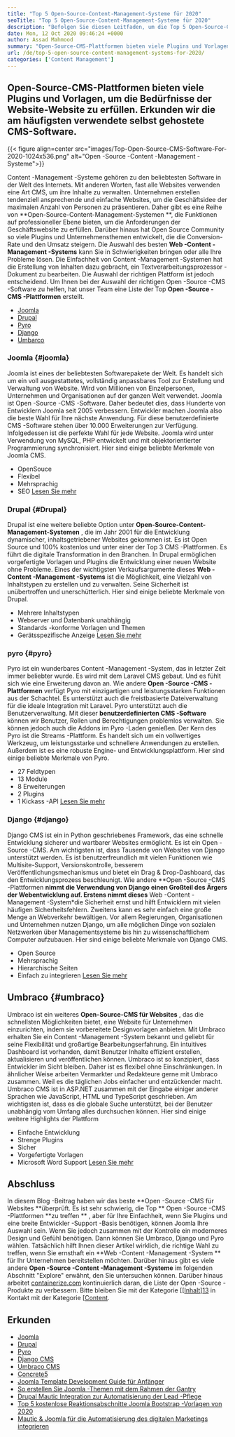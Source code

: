 ```yaml
---
title: "Top 5 Open-Source-Content-Management-Systeme für 2020" 
seoTitle: "Top 5 Open-Source-Content-Management-Systeme für 2020" 
description: "Befolgen Sie diesen Leitfaden, um die Top 5 Open-Source-Content-Management-Systeme zu erhalten, mit denen Webinhalte mit vollständiger Kontrolle und Transparenz verwaltet werden." 
date: Mon, 12 Oct 2020 09:46:24 +0000
author: Assad Mahmood
summary: "Open-Source-CMS-Plattformen bieten viele Plugins und Vorlagen, um die Anforderungen der Geschäftswebsite zu erfüllen. Erkunden wir die am häufigsten verwendete selbst gehostete CMS-Software." 
url: /de/top-5-open-source-content-management-systems-for-2020/
categories: ['Content Management']
---
```


## Open-Source-CMS-Plattformen bieten viele Plugins und Vorlagen, um die Bedürfnisse der Website-Website zu erfüllen. Erkunden wir die am häufigsten verwendete selbst gehostete CMS-Software.

{{< figure align=center src="images/Top-Open-Source-CMS-Software-For-2020-1024x536.png" alt="Open -Source -Content -Management -Systeme">}}

Content -Management -Systeme gehören zu den beliebtesten Software in der Welt des Internets. Mit anderen Worten, fast alle Websites verwenden eine Art CMS, um ihre Inhalte zu verwalten. Unternehmen erstellen tendenziell ansprechende und einfache Websites, um die Geschäftsidee der maximalen Anzahl von Personen zu präsentieren. Daher gibt es eine Reihe von **Open-Source-Content-Management-Systemen **, die Funktionen auf professioneller Ebene bieten, um die Anforderungen der Geschäftswebsite zu erfüllen. Darüber hinaus hat Open Source Community so viele Plugins und Unternehmensthemen entwickelt, die die Conversion-Rate und den Umsatz steigern. Die Auswahl des besten  **Web -Content -Management -Systems**   kann Sie in Schwierigkeiten bringen oder alle Ihre Probleme lösen.
Die Einfachheit von Content -Management -Systemen hat die Erstellung von Inhalten dazu gebracht, ein Textverarbeitungsprozessor -Dokument zu bearbeiten. Die Auswahl der richtigen Plattform ist jedoch entscheidend. Um Ihnen bei der Auswahl der richtigen Open -Source -CMS -Software zu helfen, hat unser Team eine Liste der Top **Open -Source -CMS -Plattformen**  erstellt.
  * [Joomla][1]
  * [Drupal][2]
  * [Pyro][3]
  * [Django][4]
  * [Umbarco][5]

### Joomla   {#joomla}
Joomla ist eines der beliebtesten Softwarepakete der Welt. Es handelt sich um ein voll ausgestattetes, vollständig anpassbares Tool zur Erstellung und Verwaltung von Website. Wird von Millionen von Einzelpersonen, Unternehmen und Organisationen auf der ganzen Welt verwendet.
Joomla ist Open -Source -CMS -Software. Daher bedeutet dies, dass Hunderte von Entwicklern Joomla seit 2005 verbessern. Entwickler machen Joomla also die beste Wahl für Ihre nächste Anwendung. Für diese benutzerdefinierte CMS -Software stehen über 10.000 Erweiterungen zur Verfügung. Infolgedessen ist die perfekte Wahl für jede Website. Joomla wird unter Verwendung von MySQL, PHP entwickelt und mit objektorientierter Programmierung synchronisiert.
Hier sind einige beliebte Merkmale von Joomla CMS.
  * OpenSouce
  * Flexibel
  * Mehrsprachig
  * SEO
    [Lesen Sie mehr][6]

### **Drupal**    {#Drupal}
Drupal ist eine weitere beliebte Option unter **Open-Source-Content-Management-Systemen** , die im Jahr 2001 für die Entwicklung dynamischer, inhaltsgetriebener Websites gekommen ist. Es ist Open Source und 100% kostenlos und unter einer der Top 3 CMS -Plattformen. Es führt die digitale Transformation in den Branchen.
In Drupal ermöglichen vorgefertigte Vorlagen und Plugins die Entwicklung einer neuen Website ohne Probleme. Eines der wichtigsten Verkaufsargumente dieses **Web -Content -Management -Systems**  ist die Möglichkeit, eine Vielzahl von Inhaltstypen zu erstellen und zu verwalten. Seine Sicherheit ist unübertroffen und unerschütterlich.
Hier sind einige beliebte Merkmale von Drupal.
  * Mehrere Inhaltstypen
  * Webserver und Datenbank unabhängig
  * Standards -konforme Vorlagen und Themen
  * Gerätsspezifische Anzeige
    [Lesen Sie mehr][7]

### **pyro**    {#pyro}
Pyro ist ein wunderbares Content -Management -System, das in letzter Zeit immer beliebter wurde. Es wird mit dem Laravel CMS gebaut. Und es fühlt sich wie eine Erweiterung davon an. Wie andere **Open -Source -CMS -Plattformen**  verfügt Pyro mit einzigartigen und leistungsstarken Funktionen aus der Schachtel. Es unterstützt auch die freistbasierte Dateiverwaltung für die ideale Integration mit Laravel.
Pyro unterstützt auch die Benutzerverwaltung. Mit dieser **benutzerdefinierten CMS -Software**  können wir Benutzer, Rollen und Berechtigungen problemlos verwalten. Sie können jedoch auch die Addons im Pyro -Laden genießen.
Der Kern des Pyro ist die Streams -Plattform. Es handelt sich um ein vollwertiges Werkzeug, um leistungsstarke und schnellere Anwendungen zu erstellen. Außerdem ist es eine robuste Engine- und Entwicklungsplattform.
Hier sind einige beliebte Merkmale von Pyro.
  * 27 Feldtypen
  * 13 Module
  * 8 Erweiterungen
  * 2 Plugins
  * 1 Kickass -API
    [Lesen Sie mehr][8]

### **Django**    {#django}
Django CMS ist ein in Python geschriebenes Framework, das eine schnelle Entwicklung sicherer und wartbarer Websites ermöglicht. Es ist ein Open -Source -CMS. Am wichtigsten ist, dass Tausende von Websites von Django unterstützt werden. Es ist benutzerfreundlich mit vielen Funktionen wie Multisite-Support, Versionskontrolle, besserem Veröffentlichungsmechanismus und bietet ein Drag & Drop-Dashboard, das den Entwicklungsprozess beschleunigt.
Wie andere **Open -Source -CMS -Plattformen  **nimmt die Verwendung von Django einen Großteil des Ärgers der Webentwicklung auf. Erstens nimmt dieses**   Web -Content -Management -System*die Sicherheit ernst und hilft Entwicklern mit vielen häufigen Sicherheitsfehlern. Zweitens kann es sehr einfach eine große Menge an Webverkehr bewältigen. Vor allem Regierungen, Organisationen und Unternehmen nutzen Django, um alle möglichen Dinge von sozialen Netzwerken über Managementsysteme bis hin zu wissenschaftlichem Computer aufzubauen.
Hier sind einige beliebte Merkmale von Django CMS.
  * Open Source
  * Mehrsprachig
  * Hierarchische Seiten
  * Einfach zu integrieren
    [Lesen Sie mehr][9]

## **Umbraco**    {#umbraco}
Umbraco ist ein weiteres **Open-Source-CMS für Websites** , das die schnellsten Möglichkeiten bietet, eine Website für Unternehmen einzurichten, indem sie vorbereitete Designvorlagen anbieten. Mit Umbraco erhalten Sie ein Content -Management -System bekannt und geliebt für seine Flexibilität und großartige Bearbeitungserfahrung. Ein intuitives Dashboard ist vorhanden, damit Benutzer Inhalte effizient erstellen, aktualisieren und veröffentlichen können.
Umbraco ist so konzipiert, dass Entwickler im Sicht bleiben. Daher ist es flexibel ohne Einschränkungen. In ähnlicher Weise arbeiten Vermarkter und Redakteure gerne mit Umbraco zusammen. Weil es die täglichen Jobs einfacher und entzückender macht.
Umbraco CMS ist in ASP.NET zusammen mit der Eingabe einiger anderer Sprachen wie JavaScript, HTML und TypeScript geschrieben. Am wichtigsten ist, dass es die globale Suche unterstützt, bei der Benutzer unabhängig vom Umfang alles durchsuchen können.
Hier sind einige weitere Highlights der Plattform
  * Einfache Entwicklung
  * Strenge Plugins
  * Sicher
  * Vorgefertigte Vorlagen
  * Microsoft Word Support
    [Lesen Sie mehr][10]

## Abschluss
In diesem Blog -Beitrag haben wir das beste **Open -Source -CMS für Websites  **überprüft. Es ist sehr schwierig, die Top **  Open -Source -CMS -Plattformen  **zu treffen ** , aber für Ihre Einfachheit, wenn Sie Plugins und eine breite Entwickler -Support -Basis benötigen, können Joomla Ihre Auswahl sein. Wenn Sie jedoch zusammen mit der Kontrolle ein moderneres Design und Gefühl benötigen. Dann können Sie Umbraco, Django und Pyro wählen. Tatsächlich hilft Ihnen dieser Artikel wirklich, die richtige Wahl zu treffen, wenn Sie ernsthaft ein  **Web -Content -Management -System **  für Ihr Unternehmen bereitstellen möchten. Darüber hinaus gibt es viele andere  **Open -Source -Content -Management -Systeme**   im folgenden Abschnitt "Explore" erwähnt, den Sie untersuchen können.
Darüber hinaus arbeitet [containerize.com][11] kontinuierlich daran, die Liste der Open -Source -Produkte zu verbessern. Bitte bleiben Sie mit der Kategorie [[[Inhalt][12]][13] in Kontakt mit der Kategorie [[Content][12].

## Erkunden
  * [Joomla][6]
  * [Drupal][7]
  * [Pyro][8]
  * [Django CMS][9]
  * [Umbraco CMS][10]
  * [Concrete5][14]
  * [Joomla Template Development Guide für Anfänger][15]
  * [So erstellen Sie Joomla -Themen mit dem Rahmen der Gantry][16]
  * [Drupal Mautic Integration zur Automatisierung der Lead -Pflege][17]
  * [Top 5 kostenlose Reaktionsabschnitte Joomla Bootstrap -Vorlagen von 2020][18]
  * [Mautic & Joomla für die Automatisierung des digitalen Marketings integrieren][19]

  
[1]: #joomla
[2]: #drupal
[3]: #pyro
[4]: #django
[5]: #umbarco
[6]: https://products.containerize.com/content-management/joomla
[7]: https://products.containerize.com/content-management/drupal
[8]: https://products.containerize.com/content-management/pyro
[9]: https://products.containerize.com/content-management/django
[10]: https://products.containerize.com/content-management/umbraco
[11]: https://www.containerize.com/
[12]: https://products.containerize.com/content-management/
[13]: https://products.containerize.com/rad
[14]: https://products.containerize.com/content-management/concrete5
[15]: https://blog.containerize.com/content-management/responsive-joomla-templates-tutorial/
[16]: https://blog.containerize.com/content-management/how-to-create-joomla-theme-joomla-gantry-framework/
[17]: https://blog.containerize.com/content-management/drupal-tutorial-automate-lead-growth-with-drupal-mautic/
[18]: https://blog.containerize.com/content-management/top-5-best-free-responsive-joomla-templates-of-2020/
[19]: https://blog.containerize.com/content-management/integrate-mautic-with-joomla-for-marketing-automation/
